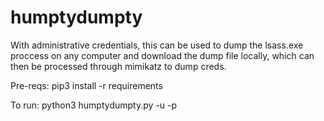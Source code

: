 # humptydumpty

With administrative credentials, this can be used to dump the lsass.exe proccess on any computer and download the dump file locally, which can then be processed through mimikatz to dump creds.

Pre-reqs:
pip3 install -r requirements

To run:
python3 humptydumpty.py -u <username> -p <password>
